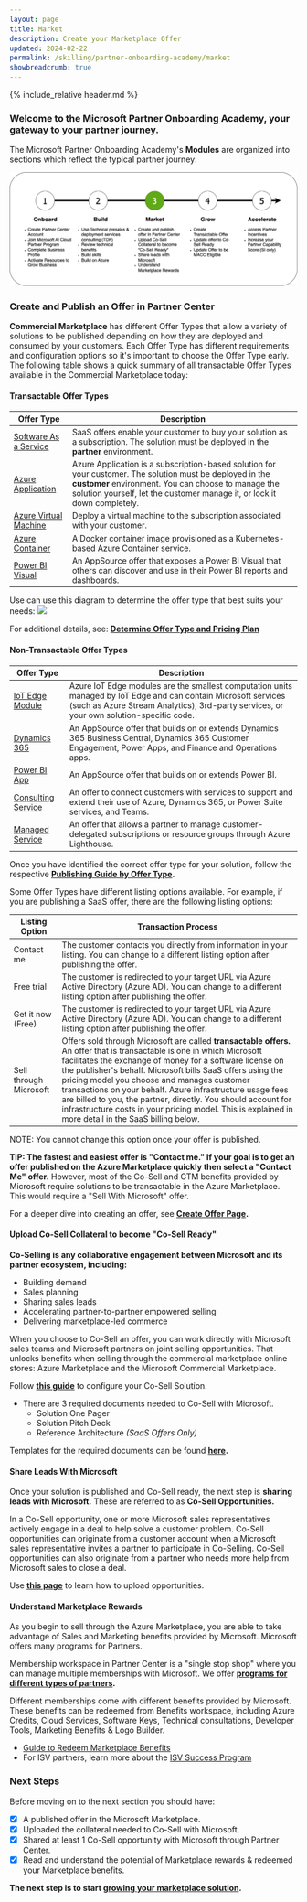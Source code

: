 ```yaml
---
layout: page
title: Market
description: Create your Marketplace Offer
updated: 2024-02-22
permalink: /skilling/partner-onboarding-academy/market
showbreadcrumb: true
---
```

{% include_relative header.md %}

### Welcome to the Microsoft Partner Onboarding Academy, your gateway to your partner journey.

The Microsoft Partner Onboarding Academy's **Modules** are organized into sections which reflect the typical partner journey:

![](../../../assets/partner-onboarding/partner-journey-market.png)

### Create and Publish an Offer in Partner Center

**Commercial Marketplace** has different Offer Types that allow a variety of solutions to be published depending on how they are deployed and consumed by your customers. Each Offer Type has different requirements and configuration options so it's important to choose the Offer Type early. The following table shows a quick summary of all transactable Offer Types available in the Commercial Marketplace today:

#### Transactable Offer Types

| Offer Type   | Description |
| ----------- | ----------- |
| [Software As a Service](https://learn.microsoft.com/en-us/partner-center/marketplace/plan-saas-offer) | SaaS offers enable your customer to buy your solution as a subscription. The solution must be deployed in the **partner** environment. |
| [Azure Application](https://learn.microsoft.com/en-us/partner-center/marketplace/plan-azure-application-offer) | Azure Application is a subscription-based solution for your customer. The solution must be deployed in the **customer** environment. You can choose to manage the solution yourself, let the customer manage it, or lock it down completely. |
| [Azure Virtual Machine](https://learn.microsoft.com/en-us/partner-center/marketplace/marketplace-virtual-machines) | Deploy a virtual machine to the subscription associated with your customer. |
| [Azure Container](https://learn.microsoft.com/en-us/partner-center/marketplace/marketplace-containers) | A Docker container image provisioned as a Kubernetes-based Azure Container service. |
| [Power BI Visual](https://learn.microsoft.com/en-us/partner-center/marketplace/marketplace-power-bi-visual) | An AppSource offer that exposes a Power BI Visual that others can discover and use in their Power BI reports and dashboards. |


Use can use this diagram to determine the offer type that best suits your needs:
![](https://learn.microsoft.com/en-us/partner-center/marketplace/media/marketplace-commercial-transaction-capabilities-and-considerations/plans-offer-type-and-pricing-plan-flowchart-updated-01-04-2024.png)

For additional details, see: **[Determine Offer Type and Pricing Plan](https://learn.microsoft.com/en-us/partner-center/marketplace/marketplace-commercial-transaction-capabilities-and-considerations#determine-offer-type-and-pricing-plan)**

#### Non-Transactable Offer Types

| Offer Type   | Description |
| ----------- | ----------- |
| [IoT Edge Module](https://learn.microsoft.com/en-us/partner-center/marketplace/marketplace-iot-edge) | Azure IoT Edge modules are the smallest computation units managed by IoT Edge and can contain Microsoft services (such as Azure Stream Analytics), 3rd-party services, or your own solution-specific code. |
| [Dynamics 365](https://learn.microsoft.com/en-us/partner-center/marketplace/marketplace-dynamics-365) | An AppSource offer that builds on or extends Dynamics 365 Business Central, Dynamics 365 Customer Engagement, Power Apps, and Finance and Operations apps. |
| [Power BI App](https://learn.microsoft.com/en-us/partner-center/marketplace/marketplace-power-bi) | An AppSource offer that builds on or extends Power BI. |
| [Consulting Service](https://learn.microsoft.com/en-us/partner-center/marketplace/plan-consulting-service-offer) | An offer to connect customers with services to support and extend their use of Azure, Dynamics 365, or Power Suite services, and Teams. |
| [Managed Service](https://learn.microsoft.com/en-us/partner-center/marketplace/plan-managed-service-offer) | An offer that allows a partner to manage customer-delegated subscriptions or resource groups through Azure Lighthouse. |

Once you have identified the correct offer type for your solution, follow the respective **[Publishing Guide by Offer Type](https://learn.microsoft.com/en-us/partner-center/marketplace/publisher-guide-by-offer-type).**




Some Offer Types have different listing options available. For example, if you are publishing a SaaS offer, there are the following listing options:
       
| Listing Option | Transaction Process |
| ----------- | ----------- |
| Contact me | The customer contacts you directly from information in your listing. You can change to a different listing option after publishing the offer. |
| Free trial | The customer is redirected to your target URL via Azure Active Directory (Azure AD). You can change to a different listing option after publishing the offer. |  
| Get it now (Free) | The customer is redirected to your target URL  via Azure Active Directory (Azure AD). You can change to a different listing option after publishing the offer. |
| Sell through Microsoft | Offers sold through Microsoft are called **transactable offers.** An offer that is transactable is one in which Microsoft facilitates the exchange of money for a software license on the publisher's behalf. Microsoft bills SaaS offers using the pricing model you choose and manages customer transactions on your behalf. Azure infrastructure usage fees are billed to you, the partner, directly. You should account for infrastructure costs in your pricing model. This is explained in more detail in the SaaS billing below. |  

NOTE: You cannot change this option once your offer is published.

**TIP: The fastest and easiest offer is "Contact me." If your goal is to get an offer published on the Azure Marketplace quickly then select a "Contact Me" offer.** However, most of the Co-Sell and GTM benefits provided by Microsoft require solutions to be transactable in the Azure Marketplace. This would require a "Sell With Microsoft" offer.

For a deeper dive into creating an offer, see **[Create Offer Page](/PartnerResources/skilling/partner-onboarding-academy/create-offer).**

#### Upload Co-Sell Collateral to become "Co-Sell Ready"

**Co-Selling is any collaborative engagement between Microsoft and its partner ecosystem, including:**

- Building demand 
- Sales planning
- Sharing sales leads
- Accelerating partner-to-partner empowered selling
- Delivering marketplace-led commerce
    
When you choose to Co-Sell an offer, you can work directly with Microsoft sales teams and Microsoft partners on joint selling opportunities. That unlocks benefits when selling through the commercial marketplace online stores: Azure Marketplace and the Microsoft Commercial Marketplace.

Follow **[this guide](https://learn.microsoft.com/en-us/partner-center/co-sell-configure)** to configure your Co-Sell Solution.

- There are 3 required documents needed to Co-Sell with Microsoft.  
    - Solution One Pager  
    - Solution Pitch Deck   
    - Reference Architecture *(SaaS Offers Only)*
    
Templates for the required documents can be found **[here](https://learn.microsoft.com/en-us/partner-center/co-sell-configure#documents-that-support-co-sell).**

#### Share Leads With Microsoft

Once your solution is published and Co-Sell ready, the next step is **sharing leads with Microsoft.** These are referred to as **Co-Sell Opportunities.**

In a Co-Sell opportunity, one or more Microsoft sales representatives actively engage in a deal to help solve a customer problem. Co-Sell opportunities can originate from a customer account when a Microsoft sales representative invites a partner to participate in Co-Selling. Co-Sell opportunities can also originate from a partner who needs more help from Microsoft sales to close a deal.

Use **[this page](https://learn.microsoft.com/en-us/partner-center/manage-co-sell-opportunities)** to learn how to upload opportunities.

#### Understand Marketplace Rewards

As you begin to sell through the Azure Marketplace, you are able to take advantage of Sales and Marketing benefits provided by Microsoft. Microsoft offers many programs for Partners. 

Membership workspace in Partner Center is a "single stop shop" where you can manage multiple memberships with Microsoft. We offer **[programs for different types of partners](https://learn.microsoft.com/en-us/partner-center/mpn-overview#explore-different-tracks).** 

Different memberships come with different benefits provided by Microsoft. These benefits can be redeemed from Benefits workspace, including Azure Credits, Cloud Services, Software Keys, Technical consultations, Developer Tools, Marketing Benefits & Logo Builder.

  - [Guide to Redeem Marketplace Benefits](https://learn.microsoft.com/en-us/partner-center/mpn-learn-about-go-to-market-benefits)  
  - For ISV partners, learn more about the [ISV Success Program](https://onedrive.live.com/view.aspx?resid=6C423AE231DA44BB!2126&ithint=file%2cpptx&wdo=2&authkey=!AN7rkGIrJ72JoMs) 

### Next Steps
Before moving on to the next section you should have: 
-  [x] A published offer in the Microsoft Marketplace.
-  [x] Uploaded the collateral needed to Co-Sell with Microsoft.
-  [x] Shared at least 1 Co-Sell opportunity with Microsoft through Partner Center.
-  [x] Read and understand the potential of Marketplace rewards & redeemed your Marketplace benefits.

**The next step is to start [growing your marketplace solution](/PartnerResources/skilling/partner-onboarding-academy/grow).**